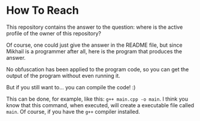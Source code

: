 # How To Reach
This repository contains the answer to the question: where is the active profile of the owner of this repository?

Of course, one could just give the answer in the README file, but since Mikhail is a programmer after all, here is the program that produces the answer.

No obfuscation has been applied to the program code, so you can get the output of the program without even running it.

But if you still want to... you can compile the code! :)

This can be done, for example, like this: `g++ main.cpp -o main`. I think you know that this command, when executed, will create a executable file called `main`. Of course, if you have the `g++` compiler installed.